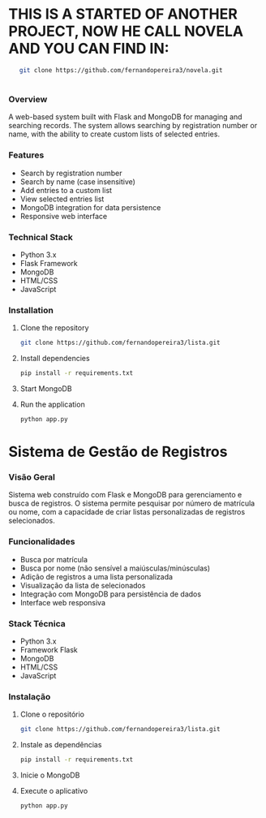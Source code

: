 # THIS IS A STARTED OF ANOTHER PROJECT, NOW HE CALL NOVELA AND YOU CAN FIND IN:

 ```bash
    git clone https://github.com/fernandopereira3/novela.git
```

# 

### Overview
A web-based system built with Flask and MongoDB for managing and searching records. The system allows searching by registration number or name, with the ability to create custom lists of selected entries.

### Features
- Search by registration number
- Search by name (case insensitive)
- Add entries to a custom list
- View selected entries list
- MongoDB integration for data persistence
- Responsive web interface

### Technical Stack
- Python 3.x
- Flask Framework
- MongoDB
- HTML/CSS
- JavaScript

### Installation
1. Clone the repository 
    ```bash
    git clone https://github.com/fernandopereira3/lista.git 
    ```

2. Install dependencies
    ```bash
    pip install -r requirements.txt
    ```

3. Start MongoDB

4. Run the application
    ```bash
    python app.py
    ```


# Sistema de Gestão de Registros

### Visão Geral
Sistema web construído com Flask e MongoDB para gerenciamento e busca de registros. O sistema permite pesquisar por número de matrícula ou nome, com a capacidade de criar listas personalizadas de registros selecionados.

### Funcionalidades
- Busca por matrícula
- Busca por nome (não sensível a maiúsculas/minúsculas)
- Adição de registros a uma lista personalizada
- Visualização da lista de selecionados
- Integração com MongoDB para persistência de dados
- Interface web responsiva

### Stack Técnica
- Python 3.x
- Framework Flask
- MongoDB
- HTML/CSS
- JavaScript

### Instalação
1. Clone o repositório
    ```bash
    git clone https://github.com/fernandopereira3/lista.git
    ```

2. Instale as dependências
    ```bash
    pip install -r requirements.txt
    ```

3. Inicie o MongoDB

4. Execute o aplicativo
    ```bash
    python app.py
    ```
